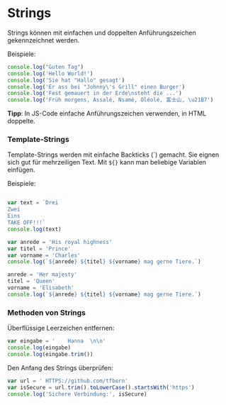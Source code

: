 # Strings

Strings können mit einfachen und doppelten Anführungszeichen gekennzeichnet werden.


Beispiele:
```js {cmd=node}
console.log("Guten Tag")
console.log('Hello World!')
console.log('Sie hat "Hallo" gesagt')
console.log('Er ass bei "Johnny\'s Grill" einen Burger')
console.log('Fest gemauert in der Erde\nsteht die ...')
console.log('Früh morgens, Assalé, Nsamé, Oléolé, 富士山, \u21B7')
```
**Tipp**: In JS-Code einfache Anführungszeichen verwenden, in HTML doppelte.

### Template-Strings

Template-Strings werden mit einfache Backticks (\`) gemacht. Sie eignen sich gut für mehrzeiligen Text. Mit `${}` kann man beliebige Variablen einfügen.

Beispiele:
```js {cmd=node}

var text = `Drei
Zwei
Eins
TAKE OFF!!!`
console.log(text)

var anrede = 'His royal highness'
var titel = 'Prince'
var vorname = 'Charles'
console.log(`${anrede} ${titel} ${vorname} mag gerne Tiere.`)

anrede = 'Her majesty'
titel = 'Queen'
vorname = 'Elisabeth'
console.log(`${anrede} ${titel} ${vorname} mag gerne Tiere.`)
```

### Methoden von Strings

Überflüssige Leerzeichen entfernen:
```js {cmd=node}
var eingabe = '    Hanna  \n\n'
console.log(eingabe)
console.log(eingabe.trim())
```

Den Anfang des Strings überprüfen:
```js {cmd=node}
var url = ' HTTPS://github.com/tfbern'
var isSecure = url.trim().toLowerCase().startsWith('https')
console.log('Sichere Verbindung:', isSecure)
```